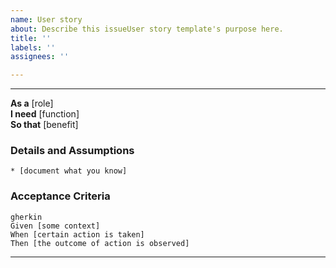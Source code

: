 ```yaml
---
name: User story
about: Describe this issueUser story template's purpose here.
title: ''
labels: ''
assignees: ''

---
```


---
**As a** [role]  
**I need** [function]  
**So that** [benefit]  
      
### Details and Assumptions
    * [document what you know]      
### Acceptance Criteria     
    gherkin 
    Given [some context]
    When [certain action is taken]
    Then [the outcome of action is observed]
---
